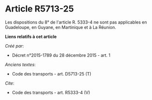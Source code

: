 # Article R5713-25

Les dispositions du 8° de l'article R. 5333-4 ne sont pas applicables en Guadeloupe, en Guyane, en Martinique et à La
Réunion.

**Liens relatifs à cet article**

_Créé par_:

  - Décret n°2015-1789 du 28 décembre 2015 - art. 1

_Anciens textes_:

  - Code des transports - art. D5713-25 (T)

_Cite_:

  - Code des transports - art. R5333-4 (V)
